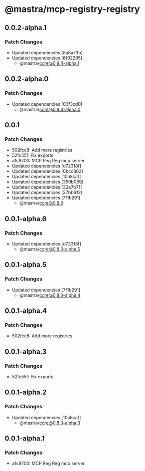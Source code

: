 # @mastra/mcp-registry-registry

## 0.0.2-alpha.1

### Patch Changes

- Updated dependencies [8a8a73b]
- Updated dependencies [6f92295]
  - @mastra/core@0.8.4-alpha.1

## 0.0.2-alpha.0

### Patch Changes

- Updated dependencies [03f3cd0]
  - @mastra/core@0.8.4-alpha.0

## 0.0.1

### Patch Changes

- 502fcc8: Add more registries
- 52fc55f: Fix exports
- a1c8700: MCP Reg Reg mcp server
- Updated dependencies [d72318f]
- Updated dependencies [0bcc862]
- Updated dependencies [10a8caf]
- Updated dependencies [359b089]
- Updated dependencies [32e7b71]
- Updated dependencies [37bb612]
- Updated dependencies [7f1b291]
  - @mastra/core@0.8.3

## 0.0.1-alpha.6

### Patch Changes

- Updated dependencies [d72318f]
  - @mastra/core@0.8.3-alpha.5

## 0.0.1-alpha.5

### Patch Changes

- Updated dependencies [7f1b291]
  - @mastra/core@0.8.3-alpha.4

## 0.0.1-alpha.4

### Patch Changes

- 502fcc8: Add more registries

## 0.0.1-alpha.3

### Patch Changes

- 52fc55f: Fix exports

## 0.0.1-alpha.2

### Patch Changes

- Updated dependencies [10a8caf]
  - @mastra/core@0.8.3-alpha.3

## 0.0.1-alpha.1

### Patch Changes

- a1c8700: MCP Reg Reg mcp server
